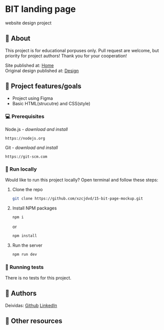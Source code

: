 # BIT landing page

website design project

## 🌟 About
This project is for educational porpuses only. Pull request are welcome, but priority for project authors! Thank you for your cooperation!

Site published at: [Home](https://xzcjdvd.github.io/15-bit-page-mockup/)<br>
Original design published at: [Design](https://www.figma.com/file/uaVXnAQh9QxVsUD1RcQEbt/Friday-Challenge?node-id=607%3A364)


## 🎯 Project features/goals

-   Project using Figma <br>
-   Basic HTML(strucutre) and CSS(style)

### 💻 Prerequisites

Node.js - _download and install_

```
https://nodejs.org
```

Git - _download and install_

```
https://git-scm.com
```

### 🏃 Run locally

Would like to run this project locally? Open terminal and follow these steps:

1. Clone the repo
    ```sh
    git clone https://github.com/xzcjdvd/15-bit-page-mockup.git
    ```
2. Install NPM packages
    ```sh
    npm i
    ```
    or
    ```sh
    npm install
    ```
3. Run the server
    ```sh
    npm run dev
    ```
### 🧪 Running tests

There is no tests for this project.

## 🎅 Authors

Deividas: [Github](https://github.com/xzcjdvd)
[LinkedIn](https://www.linkedin.com/in/deividas-asanavicius-05717925b/)

## 🔗 Other resources

